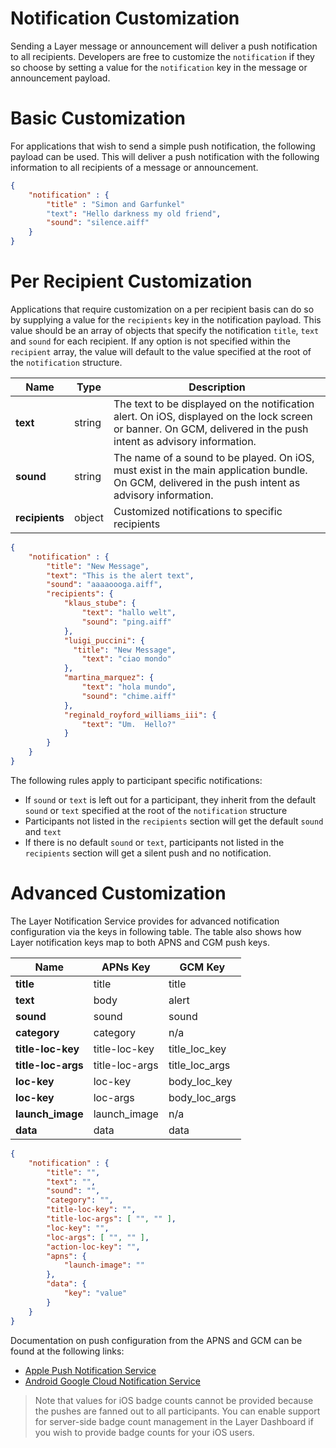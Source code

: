 # Notification Customization

Sending a Layer message or announcement will deliver a push notification to all recipients. Developers are free to customize the `notification` if they so choose by setting a value for the `notification` key in the message or announcement payload.

# Basic Customization

For applications that wish to send a simple push notification, the following payload can be used. This will deliver a push notification with the following information to all recipients of a message or announcement.

```json
{
    "notification" : {
        "title" : "Simon and Garfunkel"
        "text": "Hello darkness my old friend",
        "sound": "silence.aiff"
    }
}
```

# Per Recipient Customization

Applications that require customization on a per recipient basis can do so by supplying a value for the `recipients` key in the notification payload. This value should be an array of objects that specify the notification `title`, `text` and `sound` for each recipient. If any option is not specified within the `recipient` array, the value will default to the value specified at the root of the `notification` structure.

| Name            | Type    | Description |
|-----------------|---------|-------------|
| **text**        | string  | The text to be displayed on the notification alert. On iOS, displayed on the lock screen or banner. On GCM, delivered in the push intent as advisory information. |
| **sound**       | string  | The name of a sound to be played. On iOS, must exist in the main application bundle. On GCM, delivered in the push intent as advisory information. |
| **recipients**  | object  | Customized notifications to specific recipients |

```json
{
    "notification" : {
        "title": "New Message",
        "text": "This is the alert text",
        "sound": "aaaaoooga.aiff",
        "recipients": {
            "klaus_stube": {
                "text": "hallo welt",
                "sound": "ping.aiff"
            },
            "luigi_puccini": {
              "title": "New Message",
                "text": "ciao mondo"
            },
            "martina_marquez": {
                "text": "hola mundo",
                "sound": "chime.aiff"
            },
            "reginald_royford_williams_iii": {
                "text": "Um.  Hello?"
            }
        }
    }
}
```

The following rules apply to participant specific notifications:

 - If `sound` or `text` is left out for a participant, they inherit from the default `sound` or `text` specified at the root of the `notification` structure
 - Participants not listed in the `recipients` section will get the default `sound` and `text`
 - If there is no default `sound` or `text`, participants not listed in the `recipients` section will get a silent push and no notification.

# Advanced Customization

The Layer Notification Service provides for advanced notification configuration via the keys in following table. The table also shows how Layer notification keys map to both APNS and CGM push keys.

| Name                  | APNs Key        | GCM Key         |
|-----------------------|-----------------|-----------------|
| **title**             | title           | title           |
| **text**              | body            | alert           |
| **sound**             | sound           | sound           |
| **category**          | category        | n/a             |
| **title-loc-key**     | title-loc-key   | title_loc_key   |
| **title-loc-args**    | title-loc-args  | title_loc_args  |
| **loc-key**           | loc-key         | body_loc_key    |
| **loc-key**           | loc-args        | body_loc_args   |
| **launch_image**      | launch_image    | n/a             |
| **data**              | data            | data            |

```json
{
    "notification" : {
        "title": "",
        "text": "",
        "sound": "",
        "category": "",
        "title-loc-key": "",
        "title-loc-args": [ "", "" ],
        "loc-key": "",
        "loc-args": [ "", "" ],
        "action-loc-key": "",
        "apns": {
            "launch-image": ""
        },
        "data": {
            "key": "value"
        }
    }
}
```

Documentation on push configuration from the APNS and GCM can be found at the following links:

* [Apple Push Notification Service](https://developer.apple.com/library/ios/documentation/NetworkingInternet/Conceptual/RemoteNotificationsPG/Chapters/ApplePushService.html#//apple_ref/doc/uid/TP40008194-CH100-SW1)
* [Android Google Cloud Notification Service](https://developers.google.com/cloud-messaging/http-server-ref)

> Note that values for iOS badge counts cannot be provided because the pushes are fanned out to all participants. You can enable support for server-side badge count management in the Layer Dashboard if you wish to provide badge counts for your iOS users.
